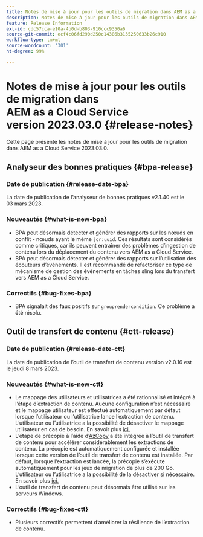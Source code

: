 ```yaml
---
title: Notes de mise à jour pour les outils de migration dans AEM as a Cloud Service version 2023.03.0
description: Notes de mise à jour pour les outils de migration dans AEM as a Cloud Service version 2023.03.0
feature: Release Information
exl-id: cdc57cca-e10a-4b0d-b803-910ccc9350a6
source-git-commit: ecf4c06fd290d250c14386b3135250633b26c910
workflow-type: tm+mt
source-wordcount: '301'
ht-degree: 99%

---
```


# Notes de mise à jour pour les outils de migration dans AEM as a Cloud Service version 2023.03.0 {#release-notes}

Cette page présente les notes de mise à jour pour les outils de migration dans AEM as a Cloud Service 2023.03.0.

## Analyseur des bonnes pratiques {#bpa-release}

### Date de publication {#release-date-bpa}

La date de publication de l’analyseur de bonnes pratiques v2.1.40 est le 03 mars 2023.

### Nouveautés {#what-is-new-bpa}

* BPA peut désormais détecter et générer des rapports sur les nœuds en conflit - nœuds ayant le même `jcr:uuid`. Ces résultats sont considérés comme critiques, car ils peuvent entraîner des problèmes d’ingestion de contenu lors du déplacement du contenu vers AEM as a Cloud Service.
* BPA peut désormais détecter et générer des rapports sur l’utilisation des écouteurs d’événements. Il est recommandé de refactoriser ce type de mécanisme de gestion des événements en tâches sling lors du transfert vers AEM as a Cloud Service.

### Correctifs {#bug-fixes-bpa}

* BPA signalait des faux positifs sur `grouprendercondition`. Ce problème a été résolu.

## Outil de transfert de contenu {#ctt-release}

### Date de publication {#release-date-ctt}

La date de publication de l’outil de transfert de contenu version v2.0.16 est le jeudi 8 mars 2023.

### Nouveautés {#what-is-new-ctt}

* Le mappage des utilisateurs et utilisatrices a été rationnalisé et intégré à l’étape d’extraction de contenu. Aucune configuration n’est nécessaire et le mappage utilisateur est effectué automatiquement par défaut lorsque l’utilisateur ou l’utilisatrice lance l’extraction de contenu. L’utilisateur ou l’utilisatrice a la possibilité de désactiver le mappage utilisateur en cas de besoin. En savoir plus [ici.](https://experienceleague.adobe.com/docs/experience-manager-cloud-service/content/migration-journey/cloud-migration/content-transfer-tool/user-mapping-and-migration.html#user-mapping-detail)
* L’étape de précopie à l’aide d’[AzCopy](https://learn.microsoft.com/fr-fr/azure/storage/common/storage-use-azcopy-v10) a été intégrée à l’outil de transfert de contenu pour accélérer considérablement les extractions de contenu. La précopie est automatiquement configurée et installée lorsque cette version de l’outil de transfert de contenu est installée. Par défaut, lorsque l’extraction est lancée, la précopie s’exécute automatiquement pour les jeux de migration de plus de 200 Go. L’utilisateur ou l’utilisatrice a la possibilité de la désactiver si nécessaire. En savoir plus [ici.](https://experienceleague.adobe.com/docs/experience-manager-cloud-service/content/migration-journey/cloud-migration/content-transfer-tool/handling-large-content-repositories.html)
* L’outil de transfert de contenu peut désormais être utilisé sur les serveurs Windows.

### Correctifs {#bug-fixes-ctt}

* Plusieurs correctifs permettent d’améliorer la résilience de l’extraction de contenu.
